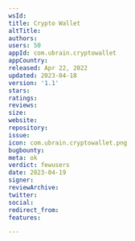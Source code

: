 ```yaml
---
wsId: 
title: Crypto Wallet
altTitle: 
authors: 
users: 50
appId: com.ubrain.cryptowallet
appCountry: 
released: Apr 22, 2022
updated: 2023-04-18
version: '1.1'
stars: 
ratings: 
reviews: 
size: 
website: 
repository: 
issue: 
icon: com.ubrain.cryptowallet.png
bugbounty: 
meta: ok
verdict: fewusers
date: 2023-04-19
signer: 
reviewArchive: 
twitter: 
social: 
redirect_from: 
features: 

---
```


